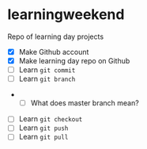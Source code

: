 # learningweekend
Repo of learning day projects

- [x] Make Github account
- [x] Make learning day repo on Github
- [ ] Learn `git commit`
- [ ] Learn `git branch`
- - [ ] What does master branch mean?
- [ ] Learn `git checkout`
- [ ] Learn `git push`
- [ ] Learn `git pull`